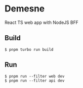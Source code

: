 # Demesne

React TS web app with NodeJS BFF

## Build

    $ pnpm turbo run build

## Run

    $ pnpm run --filter web dev
    $ pnpm run --filter api dev
